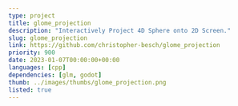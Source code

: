 ```yaml
---
type: project
title: glome_projection
description: "Interactively Project 4D Sphere onto 2D Screen."
slug: glome_projection
link: https://github.com/christopher-besch/glome_projection
priority: 900
date: 2023-01-07T00:00:00+00:00
languages: [cpp]
dependencies: [glm, godot]
thumb: ../images/thumbs/glome_projection.png
listed: true
---
```


